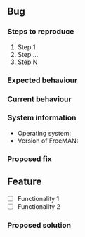 <!--- If this issue relates to a bug, remove the Feature section below;
otherwise, remove the Bug section -->

## Bug

### Steps to reproduce

<!--- If possible, provide a link to a live example, or an unambiguous set
of steps to reproduce this bug. Include code to reproduce, if relevant -->

1. Step 1
2. Step ...
3. Step N

### Expected behaviour

<!--- Describe what you expect the behaviour to be -->

### Current behaviour

<!--- Describe the current, problematic behaviour -->

### System information

<!--- Provide any relevant system details that may help with reproducing
this bug -->

- Operating system:
- Version of FreeMAN:

### Proposed fix

<!--- If possible, provide a proposed solution. Otherwise, remove this
section -->

## Feature

<!--- Justification for the proposed feature. Include a checklist of functionality
that must be delivered in order for the feature to be considered complete -->

- [ ] Functionality 1
- [ ] Functionality 2

### Proposed solution

<!--- If possible, provide a proposed solution. Otherwise, remove this
section -->
